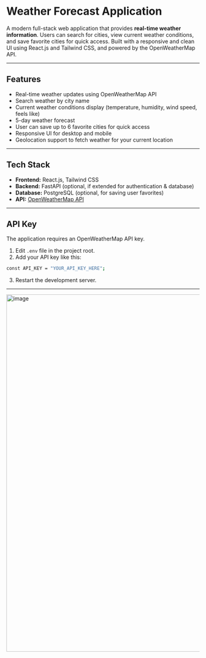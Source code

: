 # Weather Forecast Application

A modern full-stack web application that provides **real-time weather information**. Users can search for cities, view current weather conditions, and save favorite cities for quick access. Built with a responsive and clean UI using React.js and Tailwind CSS, and powered by the OpenWeatherMap API.

---

## Features
- Real-time weather updates using OpenWeatherMap API
- Search weather by city name
- Current weather conditions display (temperature, humidity, wind speed, feels like)
- 5-day weather forecast
- User can save up to 6 favorite cities for quick access
- Responsive UI for desktop and mobile
- Geolocation support to fetch weather for your current location

---

## Tech Stack
- **Frontend:** React.js, Tailwind CSS
- **Backend:** FastAPI (optional, if extended for authentication & database)
- **Database:** PostgreSQL (optional, for saving user favorites)
- **API:** [OpenWeatherMap API](https://openweathermap.org/api)

---

## API Key
The application requires an OpenWeatherMap API key.  

1. Edit `.env` file in the project root.
2. Add your API key like this:

```bash
const API_KEY = "YOUR_API_KEY_HERE";
```

3. Restart the development server.

---
<img width="1915" height="932" alt="image" src="https://github.com/user-attachments/assets/d134e0b8-95ad-4d3d-bce3-b1c14b492a60" />
